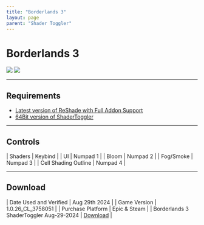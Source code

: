 ```yaml
---
title: "Borderlands 3"
layout: page
parent: "Shader Toggler"
---
```


<!-- Calls the CSS for the script that runs the sliders on the page -->
<!-- Why this is required, I will never fucking know because I tried everything to possibly get it to work without needing it LMAO -->
<link rel="stylesheet" href="{{ '/assets/css/juxtapose.css' | relative_url }}">

# Borderlands 3

<div class="juxtapose" data-mode="horizontal">
<img src="../images/borderlands3_st_off.webp" data-label="Disabled">
<img src="../images/borderlands3_st_on.webp" data-label="Enabled">
</div>

---

## Requirements

* [Latest version of ReShade with Full Addon Support](https://reshade.me/)
* [64Bit version of ShaderToggler](https://github.com/FransBouma/ShaderToggler/releases/download/1.2.1/ShaderToggler_v121.zip)

---

## Controls

| Shaders | Keybind |
| UI | Numpad 1 |
| Bloom | Numpad 2 |
| Fog/Smoke | Numpad 3 |
| Cell Shading Outline | Numpad 4 |

---

## Download

| Date Used and Verified | Aug 29th 2024 |
| Game Version | 1.0.26_CL_3758051 |
| Purchase Platform | Epic & Steam |
| Borderlands 3 ShaderToggler Aug-29-2024 | [Download](https://raw.githubusercontent.com/Jorban-MartysMods/jorban-martysmods.github.io/dev/docs/shader-toggler/files/Borderlands%203%20ShaderToggler%20Aug-29-24.7z) |

<!-- Ending script that runs the sliders on the page -->
<script src="{{ '/assets/js/juxtapose.js' | relative_url }}"></script>
<script>
  document.addEventListener('DOMContentLoaded', function () {
    Juxtapose.make();
  });
</script>